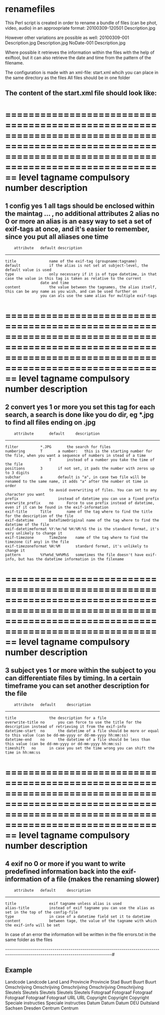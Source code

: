 # renamefiles
This Perl script is created in order to rename a bundle of files (can be phot, video, audio) in an approopriate format:
 		20100309-120501 Description.jpg
 
 However other variations are possible as well:
		20100309-001 Description.jpg
		Description.jpg
		NoDate-001 Description.jpg

Where possible it retrieves the information within the files with the help of exiftool, but it can also retrieve the date and time
from the pattern of the filename.

The configuration is made with an xml-file: start.xml whcih you can place in the same directory as the files
All files should be in one folder


## The content of the start.xml file should look like:
==============================================================================================================================================================
level	tagname	compulsory	number		description
==============================================================================================================================================================
1	config	yes		1		all tags should be enclosed within the maintag <config> ... </config>, no additional attributes
2	alias	no		0 or more	an alias is an easy way to set a set of exif-tags at once, and it's easier to remember, since you put all aliases
					one time
--------------------------------------------------------------------------------------------------------------------------------------------------------------
		attribute	default	description
--------------------------------------------------------------------------------------------------------------------------------------------------------------
	title				name of the exif-tag (groupname:tagname)
	default				if the alias is not set at subject-level, the default value is used
	type				only necessary if it is of type datetime, in that case the value in this tag is taken as relative to the current
					date and time
	content				the value between the tagnames, the alias itself, this can be any name as you wish, and can be used further on
					you can als use the same alias for multiple exif-tags
==============================================================================================================================================================
level	tagname	compulsory	number		description
==============================================================================================================================================================
2	convert	yes		1 or more	you set this tag for each search, a search is done like you do dir, eg *.jpg to find all files ending on .jpg
--------------------------------------------------------------------------------------------------------------------------------------------------------------
		attribute		default		description
--------------------------------------------------------------------------------------------------------------------------------------------------------------
	filter			*.JPG		the search for files
	numbering		T		a number:	this is the starting number for the file, when you want a sequence of numbers in stead of a time
						T		instead of a number you take the time of the file
	positions		3		if not set, it pads the number with zeros up to 3 digits
	subchar			a		default is "a", in case two file will be renamed to the same name, it adds "a" after the number ot time in order
						to avoid overwriting of files. You can set to any character you want
	prefix					instead of datetime you can use a fixed prefix
	overwrite_prefix 	no		Force to use prefix instead of datetime, even if it can be found in the exif-information
	exif-title		Title		name of the tag where to find the title for the description of the file
	exif-datetime		DateTimeOriginal name of the tag where to find the datetime of the file
	exif-datetimeformat	%Y:%m:%d %H:%M:%S the is the standard format, it's very unlikely to change it
	exif-timezone		TimeZone	name of the tag where to find the timezone (if any) in the file
	exif-timezoneformat	%H:%M		standard format, it's unlikely to change it
	pattern			%Y%m%d_%H%M%S	sometimes the file doesn't have exif-info, but has the datetime information in the filename
==============================================================================================================================================================
level	tagname	compulsory	number		description
==============================================================================================================================================================
3	subject	yes		1 or more	within the subject to you can differentiate files by timing. In a certain timeframe you can set another description
					for the file
--------------------------------------------------------------------------------------------------------------------------------------------------------------
		attribute	default		description
--------------------------------------------------------------------------------------------------------------------------------------------------------------
	title				the description for a file
	overwrite-title	no		you can force to use the title for the description instead of retrieving it from the exif-info
	datetime-start	no		the datetime of a file should be more or equal to this value (can be dd-mm-yyyy or dd-mm-yyyy hh:mm:ss)
	datetime-end	no		the datetime of a file should be less than this value (can be dd-mm-yyyy or dd-mm-yyyy hh:mm:ss)
	timeshift	no		in case you set the time wrong you can shift the time in hh:mm:ss
==============================================================================================================================================================
level	tagname	compulsory	number		description
==============================================================================================================================================================
4	exif	no		0 or more	if you want to write predefined information back into the exif-information of a file (makes the renaming slower)
--------------------------------------------------------------------------------------------------------------------------------------------------------------
		attribute	default		description
--------------------------------------------------------------------------------------------------------------------------------------------------------------
	title				exif tagname unless alias is used
	alias-title			instead of exif tagname you can use the alias as set in the top of the config-file
	type				in case of a datetime field set it to datetime
	content				between tage, the value of the tagname with which the exif-info will be set

In case of an error the information will be written in the file errors.txt in the same folder as the files

------------------------------------------------------------------------------------------------------------------------------------#

## Example

<config>
	<alias title="IPTC:Country-PrimaryLocationCode" default="NLD">Landcode</alias>
	<alias title="XMP:CountryCode" default="NLD">Landcode</alias>
	<alias title="IPTC:Country-PrimaryLocationName" default="Nederland">Land</alias>
	<alias title="XMP:Country" default="Nederland">Land</alias>
	<alias title="IPTC:Province-State" default="Zeeland">Provincie</alias>
	<alias title="XMP:State" default="Zeeland">Provincie</alias>
	<alias title="XMP:City" default="Goes">Stad</alias>
	<alias title="IPTC:subchar-location">Buurt</alias>
	<alias title="IPTC:ObjectName">Buurt</alias>
	<alias title="XMP:Title">Buurt</alias>
	<alias title="XMP:Headline">Omschrijving</alias>
	<alias title="ImageDescription">Omschrijving</alias>
	<alias title="XPSubject">Omschrijving</alias>
	<alias title="XPComment">Omschrijving</alias>
	<alias title="IPTC:Caption-Abstract">Omschrijving</alias>
	<alias title="XMP:Subject">Sleutels</alias>
	<alias title="XPKeywords">Sleutels</alias>
	<alias title="IPTC:Keywords">Sleutels</alias>
	<alias title="XMP:LastKeywordXMP">Sleutels</alias>
	<alias title="XMP:LastKeywordIPTC">Sleutels</alias>
	<alias title="IPTC:Writer-Editor" default="Author">Fotograaf</alias>
	<alias title="IPTC:By-line" default="Author">Fotograaf</alias>
	<alias title="XMP:CaptionWriter" default="Author">Fotograaf</alias>
	<alias title="XMP:Creator" default="Author">Fotograaf</alias>
	<alias title="EXIF:Artist" default="Author">Fotograaf</alias>
	<alias title="EXIF:XPAuthor" default="Author">Fotograaf</alias>
	<alias title="Photoshop:URL" default="website">URL</alias>
	<alias title="XMP:BaseURL" default="website">URL</alias>
	<alias title="EXIF:Copyright" default="Copyright (2018)">Copyright</alias>
	<alias title="IPTC:CopyrightNotice" default="Copyright (2018)">Copyright</alias>
	<alias title="XMP:Rights" default="Copyright (2018)">Copyright</alias>
	<alias title="IPTC:SpecialInstructions">Speciale instructies</alias>
	<alias title="XMP:Instructions">Speciale instructies</alias>
	<alias title="EXIF:DateTimeOriginal" type="datum">Datum</alias>
	<alias title="EXIF:CreateDate" type="datum">Datum</alias>
	<alias title="EXIF:ModifyDate" type="datum">Datum</alias>
	<convert filter="*.ARW" numbering="T" subchar="a" exif-datetime="CreateDate" exif-title="Title">
		<subject overwrite-title="yes" timeshift="-01:00:00" datetime-start="2017-02-11 17:00:00" datetime-end="2017-02-11 18:00:00" title="Dresden">
			<exif alias-title="Landcode">DEU</exif>
			<exif alias-title="Land">Duitsland</exif>
			<exif alias-title="Provincie">Sachsen</exif>
			<exif alias-title="Stad">Dresden</exif>
			<exif alias-title="Buurt">Centrum</exif>
			<exif alias-title="Omschrijving">Centrum</exif>
		</subject>
	</convert>
</config>

